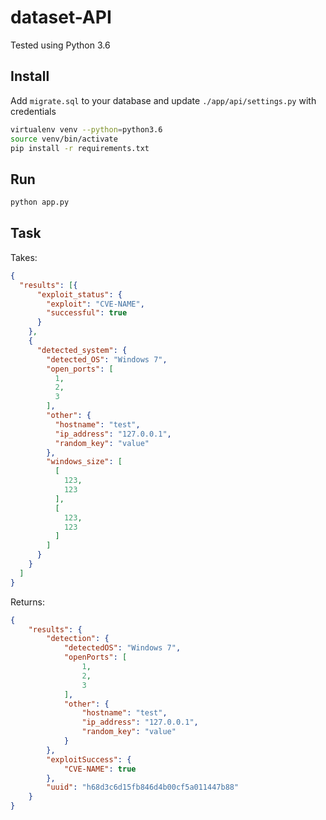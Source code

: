 # dataset-API

Tested using Python 3.6

## Install

Add `migrate.sql` to your database and update `./app/api/settings.py` with credentials

```bash
virtualenv venv --python=python3.6
source venv/bin/activate
pip install -r requirements.txt
```

## Run

```bash
python app.py
```

## Task

Takes:

```json
{
  "results": [{
      "exploit_status": {
        "exploit": "CVE-NAME",
        "successful": true
      }
    },
    {
      "detected_system": {
        "detected_OS": "Windows 7",
        "open_ports": [
          1,
          2,
          3
        ],
        "other": {
          "hostname": "test",
          "ip_address": "127.0.0.1",
          "random_key": "value"
        },
        "windows_size": [
          [
            123,
            123
          ],
          [
            123,
            123
          ]
        ]
      }
    }
  ]
}

```

Returns:

```json
{
    "results": {
        "detection": {
            "detectedOS": "Windows 7",
            "openPorts": [
                1,
                2,
                3
            ],
            "other": {
                "hostname": "test",
                "ip_address": "127.0.0.1",
                "random_key": "value"
            }
        },
        "exploitSuccess": {
            "CVE-NAME": true
        },
        "uuid": "h68d3c6d15fb846d4b00cf5a011447b88"
    }
}
```
